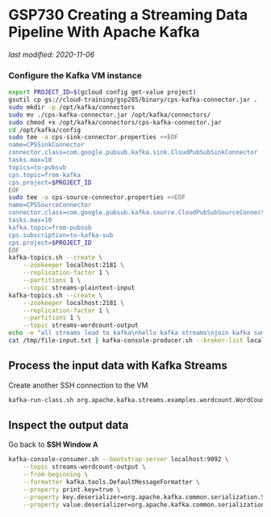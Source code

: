 # GSP730 Creating a Streaming Data Pipeline With Apache Kafka

_last modified: 2020-11-06_

### Configure the Kafka VM instance

```bash
export PROJECT_ID=$(gcloud config get-value project)
gsutil cp gs://cloud-training/gsp285/binary/cps-kafka-connector.jar .
sudo mkdir -p /opt/kafka/connectors
sudo mv ./cps-kafka-connector.jar /opt/kafka/connectors/
sudo chmod +x /opt/kafka/connectors/cps-kafka-connector.jar
cd /opt/kafka/config
sudo tee -a cps-sink-connector.properties <<EOF
name=CPSSinkConnector
connector.class=com.google.pubsub.kafka.sink.CloudPubSubSinkConnector
tasks.max=10
topics=to-pubsub
cps.topic=from-kafka
cps.project=$PROJECT_ID
EOF
sudo tee -a cps-source-connector.properties <<EOF
name=CPSSourceConnector
connector.class=com.google.pubsub.kafka.source.CloudPubSubSourceConnector
tasks.max=10
kafka.topic=from-pubsub
cps.subscription=to-kafka-sub
cps.project=$PROJECT_ID
EOF
kafka-topics.sh --create \
    --zookeeper localhost:2181 \
    --replication-factor 1 \
    --partitions 1 \
    --topic streams-plaintext-input
kafka-topics.sh --create \
    --zookeeper localhost:2181 \
    --replication-factor 1 \
    --partitions 1 \
    --topic streams-wordcount-output
echo -e "all streams lead to kafka\nhello kafka streams\njoin kafka summit" > /tmp/file-input.txt
cat /tmp/file-input.txt | kafka-console-producer.sh --broker-list localhost:9092 --topic streams-plaintext-input
```

## Process the input data with Kafka Streams

Create another SSH connection to the VM

```bash
kafka-run-class.sh org.apache.kafka.streams.examples.wordcount.WordCountDemo
```

## Inspect the output data

Go back to **SSH Window A**

```bash
kafka-console-consumer.sh --bootstrap-server localhost:9092 \
    --topic streams-wordcount-output \
    --from-beginning \
    --formatter kafka.tools.DefaultMessageFormatter \
    --property print.key=true \
    --property key.deserializer=org.apache.kafka.common.serialization.StringDeserializer \
    --property value.deserializer=org.apache.kafka.common.serialization.LongDeserializer
```
